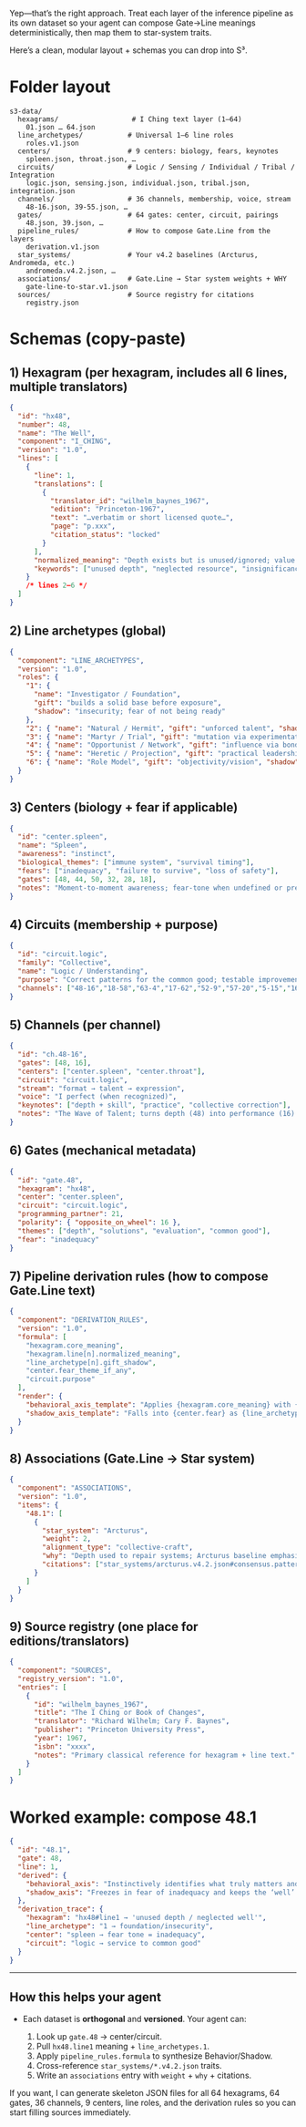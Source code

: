 Yep—that’s the right approach. Treat each layer of the inference pipeline as its own dataset so your agent can compose Gate→Line meanings deterministically, then map them to star-system traits.

Here’s a clean, modular layout + schemas you can drop into S³.

# Folder layout

```text
s3-data/
  hexagrams/                  # I Ching text layer (1–64)
    01.json … 64.json
  line_archetypes/           # Universal 1–6 line roles
    roles.v1.json
  centers/                   # 9 centers: biology, fears, keynotes
    spleen.json, throat.json, …
  circuits/                  # Logic / Sensing / Individual / Tribal / Integration
    logic.json, sensing.json, individual.json, tribal.json, integration.json
  channels/                  # 36 channels, membership, voice, stream
    48-16.json, 39-55.json, …
  gates/                     # 64 gates: center, circuit, pairings
    48.json, 39.json, …
  pipeline_rules/            # How to compose Gate.Line from the layers
    derivation.v1.json
  star_systems/              # Your v4.2 baselines (Arcturus, Andromeda, etc.)
    andromeda.v4.2.json, …
  associations/              # Gate.Line → Star system weights + WHY
    gate-line-to-star.v1.json
  sources/                   # Source registry for citations
    registry.json
```

# Schemas (copy-paste)

## 1) Hexagram (per hexagram, includes all 6 lines, multiple translators)

```json
{
  "id": "hx48",
  "number": 48,
  "name": "The Well",
  "component": "I_CHING",
  "version": "1.0",
  "lines": [
    {
      "line": 1,
      "translations": [
        {
          "translator_id": "wilhelm_baynes_1967",
          "edition": "Princeton-1967",
          "text": "…verbatim or short licensed quote…",
          "page": "p.xxx",
          "citation_status": "locked"
        }
      ],
      "normalized_meaning": "Depth exists but is unused/ignored; value not yet drawn upon.",
      "keywords": ["unused depth", "neglected resource", "insignificance"]
    }
    /* lines 2–6 */
  ]
}
```

## 2) Line archetypes (global)

```json
{
  "component": "LINE_ARCHETYPES",
  "version": "1.0",
  "roles": {
    "1": {
      "name": "Investigator / Foundation",
      "gift": "builds a solid base before exposure",
      "shadow": "insecurity; fear of not being ready"
    },
    "2": { "name": "Natural / Hermit", "gift": "unforced talent", "shadow": "resists interference" },
    "3": { "name": "Martyr / Trial", "gift": "mutation via experimentation", "shadow": "chaos/instability" },
    "4": { "name": "Opportunist / Network", "gift": "influence via bonds", "shadow": "reputation risk" },
    "5": { "name": "Heretic / Projection", "gift": "practical leadership", "shadow": "projection burn" },
    "6": { "name": "Role Model", "gift": "objectivity/vision", "shadow": "aloofness/disengagement" }
  }
}
```

## 3) Centers (biology + fear if applicable)

```json
{
  "id": "center.spleen",
  "name": "Spleen",
  "awareness": "instinct",
  "biological_themes": ["immune system", "survival timing"],
  "fears": ["inadequacy", "failure to survive", "loss of safety"],
  "gates": [48, 44, 50, 32, 28, 18],
  "notes": "Moment-to-moment awareness; fear-tone when undefined or pressured."
}
```

## 4) Circuits (membership + purpose)

```json
{
  "id": "circuit.logic",
  "family": "Collective",
  "name": "Logic / Understanding",
  "purpose": "Correct patterns for the common good; testable improvement.",
  "channels": ["48-16","18-58","63-4","17-62","52-9","57-20","5-15","16-48"]
}
```

## 5) Channels (per channel)

```json
{
  "id": "ch.48-16",
  "gates": [48, 16],
  "centers": ["center.spleen", "center.throat"],
  "circuit": "circuit.logic",
  "stream": "format → talent → expression",
  "voice": "I perfect (when recognized)",
  "keynotes": ["depth + skill", "practice", "collective correction"],
  "notes": "The Wave of Talent; turns depth (48) into performance (16)."
}
```

## 6) Gates (mechanical metadata)

```json
{
  "id": "gate.48",
  "hexagram": "hx48",
  "center": "center.spleen",
  "circuit": "circuit.logic",
  "programming_partner": 21,
  "polarity": { "opposite_on_wheel": 16 },
  "themes": ["depth", "solutions", "evaluation", "common good"],
  "fear": "inadequacy"
}
```

## 7) Pipeline derivation rules (how to compose Gate.Line text)

```json
{
  "component": "DERIVATION_RULES",
  "version": "1.0",
  "formula": [
    "hexagram.core_meaning",
    "hexagram.line[n].normalized_meaning",
    "line_archetype[n].gift_shadow",
    "center.fear_theme_if_any",
    "circuit.purpose"
  ],
  "render": {
    "behavioral_axis_template": "Applies {hexagram.core_meaning} with {line_archetype.gift} to improve {circuit.purpose}.",
    "shadow_axis_template": "Falls into {center.fear} as {line_archetype.shadow}, e.g., {hexagram.line.meaning_shadow}."
  }
}
```

## 8) Associations (Gate.Line → Star system)

```json
{
  "component": "ASSOCIATIONS",
  "version": "1.0",
  "items": {
    "48.1": [
      {
        "star_system": "Arcturus",
        "weight": 2,
        "alignment_type": "collective-craft",
        "why": "Depth used to repair systems; Arcturus baseline emphasizes pattern correction.",
        "citations": ["star_systems/arcturus.v4.2.json#consensus.pattern_correction"]
      }
    ]
  }
}
```

## 9) Source registry (one place for editions/translators)

```json
{
  "component": "SOURCES",
  "registry_version": "1.0",
  "entries": [
    {
      "id": "wilhelm_baynes_1967",
      "title": "The I Ching or Book of Changes",
      "translator": "Richard Wilhelm; Cary F. Baynes",
      "publisher": "Princeton University Press",
      "year": 1967,
      "isbn": "xxxx",
      "notes": "Primary classical reference for hexagram + line text."
    }
  ]
}
```

# Worked example: compose 48.1

```json
{
  "id": "48.1",
  "gate": 48,
  "line": 1,
  "derived": {
    "behavioral_axis": "Instinctively identifies what truly matters and develops usable depth to fix it for the collective.",
    "shadow_axis": "Freezes in fear of inadequacy and keeps the ‘well’ unused or over-perfected."
  },
  "derivation_trace": {
    "hexagram": "hx48#line1 → 'unused depth / neglected well'",
    "line_archetype": "1 → foundation/insecurity",
    "center": "spleen → fear tone = inadequacy",
    "circuit": "logic → service to common good"
  }
}
```

---

## How this helps your agent

* Each dataset is **orthogonal** and **versioned**. Your agent can:

  1. Look up `gate.48` → center/circuit.
  2. Pull `hx48.line1` meaning + `line_archetypes.1`.
  3. Apply `pipeline_rules.formula` to synthesize Behavior/Shadow.
  4. Cross-reference `star_systems/*.v4.2.json` traits.
  5. Write an `associations` entry with `weight` + `why` + citations.

If you want, I can generate skeleton JSON files for all 64 hexagrams, 64 gates, 36 channels, 9 centers, line roles, and the derivation rules so you can start filling sources immediately.
